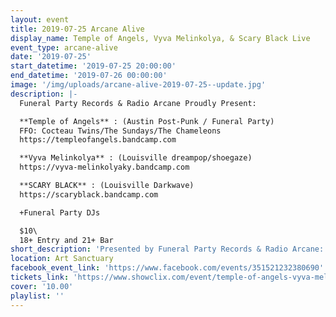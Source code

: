 ```yaml
---
layout: event
title: 2019-07-25 Arcane Alive
display_name: Temple of Angels, Vyva Melinkolya, & Scary Black Live
event_type: arcane-alive
date: '2019-07-25'
start_datetime: '2019-07-25 20:00:00'
end_datetime: '2019-07-26 00:00:00'
image: '/img/uploads/arcane-alive-2019-07-25--update.jpg'
description: |-
  Funeral Party Records & Radio Arcane Proudly Present:

  **Temple of Angels** : (Austin Post-Punk / Funeral Party)  
  FFO: Cocteau Twins/The Sundays/The Chameleons
  https://templeofangels.bandcamp.com

  **Vyva Melinkolya** : (Louisville dreampop/shoegaze)
  https://vyva-melinkolyaky.bandcamp.com

  **SCARY BLACK** : (Louisville Darkwave)
  https://scaryblack.bandcamp.com

  +Funeral Party DJs

  $10\
  18+ Entry and 21+ Bar
short_description: 'Presented by Funeral Party Records & Radio Arcane: Temple of Angels, Vyva Melinkolya, & Scary Black Live'
location: Art Sanctuary
facebook_event_link: 'https://www.facebook.com/events/351521232380690'
tickets_link: 'https://www.showclix.com/event/temple-of-angels-vyva-mel'
cover: '10.00'
playlist: ''
---
```

